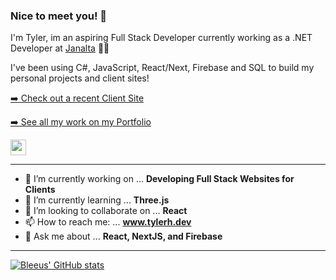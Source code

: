

### Nice to meet you! 👋

I'm Tyler, im an aspiring Full Stack Developer currently working as a .NET Developer at [Janalta](https://ahs.ca) 🍲🥡

I've been using C#, JavaScript, React/Next, Firebase and SQL to build my personal projects and client sites! 

<p><a href="https://greasycrew.com">➡️ Check out a recent Client Site</a></p>
<p><a href="https://tylerh.dev">➡️ See all my work on my Portfolio</a></p>
<p><a href="https://www.linkedin.com/in/tyler-holmes-developer/"><img src="https://img.shields.io/badge/linkedin-%230077B5.svg?&style=for-the-badge&logo=linkedin&logoColor=white" height=25></a></a></p>

-------

- 🔭 I’m currently working on ... **Developing Full Stack Websites for Clients**
- 🌱 I’m currently learning ... **Three.js**
- 👯 I’m looking to collaborate on ... **React**
- 📫 How to reach me: ... **www.tylerh.dev**
- 💬 Ask me about ... **React, NextJS, and Firebase**

-------

[![Bleeus' GitHub stats](https://github-readme-stats.vercel.app/api?username=Bleeus)](https://github.com/anuraghazra/github-readme-stats)



